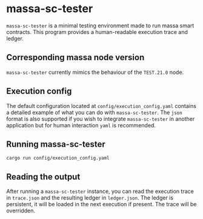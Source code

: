 # massa-sc-tester

`massa-sc-tester` is a minimal testing environment made to run massa smart contracts. This program provides a human-readable execution trace and ledger.

## Corresponding massa node version

`massa-sc-tester` currently mimics the behaviour of the `TEST.21.0` node.

## Execution config

The default configuration located at `config/execution_config.yaml` contains a detailed example of what you can do with `massa-sc-tester`. The `json` format is also supported if you wish to integrate `massa-sc-tester` in another application but for human interaction `yaml` is recommended.

## Running massa-sc-tester

```
cargo run config/execution_config.yaml
```

## Reading the output

After running a `massa-sc-tester` instance, you can read the execution trace in `trace.json` and the resulting ledger in `ledger.json`. The ledger is persistent, it will be loaded in the next execution if present. The trace will be overridden.

